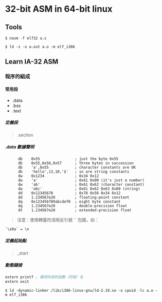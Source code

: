# 32-bit ASM in 64-bit linux 

## Tools 
```
$ nasm -f elf32 a.s
```
```
$ ld -s -o a.out a.o -m elf_i386
```

## Learn IA-32 ASM

### 程序的組成
#### 常用段
 - .data
 - .bss
 - .text

##### 定義段
 > .section

##### .data 數據聲明
```
      db    0x55                ; just the byte 0x55 
      db    0x55,0x56,0x57      ; three bytes in succession 
      db    'a',0x55            ; character constants are OK 
      db    'hello',13,10,'$'   ; so are string constants 
      dw    0x1234              ; 0x34 0x12 
      dw    'a'                 ; 0x61 0x00 (it's just a number) 
      dw    'ab'                ; 0x61 0x62 (character constant) 
      dw    'abc'               ; 0x61 0x62 0x63 0x00 (string) 
      dd    0x12345678          ; 0x78 0x56 0x34 0x12 
      dd    1.234567e20         ; floating-point constant 
      dq    0x123456789abcdef0  ; eight byte constant 
      dq    1.234567e20         ; double-precision float 
      dt    1.234567e20         ; extended-precision float
```
> 注意：使用轉義符須用反引號 \`\` 包圍，如：
```
`\x0a` = \n
```


##### 定義起始點
 > \_start

##### 動態鏈接
```asm
extern printf ; 聲明外部的函數（符號）名
extern exit
```

```
$ ld -dynamic-linker /lib/i386-linux-gnu/ld-2.19.so -o cpuid -lc a.o -m elf_i386
```


